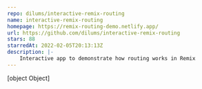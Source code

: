 ```yaml
---
repo: dilums/interactive-remix-routing
name: interactive-remix-routing
homepage: https://remix-routing-demo.netlify.app/
url: https://github.com/dilums/interactive-remix-routing
stars: 88
starredAt: 2022-02-05T20:13:13Z
description: |-
    Interactive app to demonstrate how routing works in Remix
---
```


[object Object]

